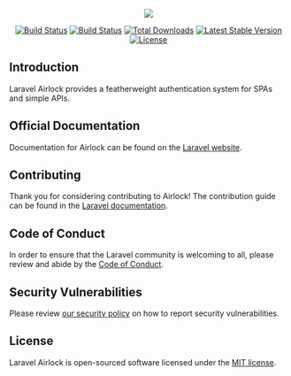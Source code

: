 <p align="center"><img src="https://laravel.com/assets/img/components/logo-airlock.svg"></p>

<p align="center">
<a href="https://github.com/laravel/airlock/actions"><img src="https://github.com/laravel/airlock/workflows/tests/badge.svg" alt="Build Status"></a>
<a href="https://travis-ci.org/laravel/airlock"><img src="https://travis-ci.org/laravel/airlock.svg" alt="Build Status"></a>
<a href="https://packagist.org/packages/laravel/airlock"><img src="https://poser.pugx.org/laravel/airlock/d/total.svg" alt="Total Downloads"></a>
<a href="https://packagist.org/packages/laravel/airlock"><img src="https://poser.pugx.org/laravel/airlock/v/stable.svg" alt="Latest Stable Version"></a>
<a href="https://packagist.org/packages/laravel/airlock"><img src="https://poser.pugx.org/laravel/airlock/license.svg" alt="License"></a>
</p>

## Introduction

Laravel Airlock provides a featherweight authentication system for SPAs and simple APIs.

## Official Documentation

Documentation for Airlock can be found on the [Laravel website](https://laravel.com/docs/master/airlock).

## Contributing

Thank you for considering contributing to Airlock! The contribution guide can be found in the [Laravel documentation](https://laravel.com/docs/contributions).

## Code of Conduct

In order to ensure that the Laravel community is welcoming to all, please review and abide by the [Code of Conduct](https://laravel.com/docs/contributions#code-of-conduct).

## Security Vulnerabilities

Please review [our security policy](https://github.com/laravel/airlock/security/policy) on how to report security vulnerabilities.

## License

Laravel Airlock is open-sourced software licensed under the [MIT license](LICENSE.md).
